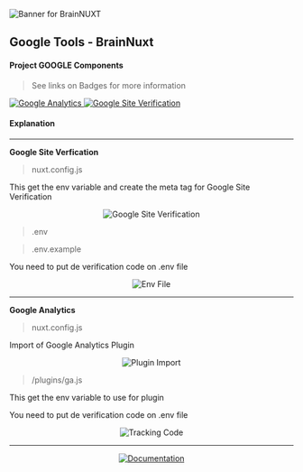 ![Banner for BrainNUXT](https://github.com/maccali/BrainNUXT/blob/master/.github/banner.png)

## Google Tools - BrainNuxt

#### Project GOOGLE Components
> See links on Badges for more information

<a href="https://accounts.google.com/" target="_blank">
  <img alt="Google Analytics" src="https://img.shields.io/badge/Google-Analytics-0.svg?style=flat-square&color=f27904&labelColor=000000" />
</a>
<a href="https://support.google.com/webmasters/answer/9008080?hl=pt-BR" target="_blank">
  <img alt="Google Site Verification" src="https://img.shields.io/badge/Google-Site Verification-0.svg?style=flat-square&color=f36&labelColor=000000" />
</a>

#### Explanation

<hr>
<p>
  <b>Google Site Verfication</b>
</p>

> nuxt.config.js

<p>This get the env variable and create the meta tag for Google Site Verification</p>
<p align="center">
  <img alt="Google Site Verification" src="https://github.com/maccali/BrainNUXT/blob/maccali/.github/code/verification/verification-config.png">
</p>

> .env

> .env.example

<p>You need to put de verification code on .env file</p>
<p align="center">
  <img alt="Env File" src="https://github.com/maccali/BrainNUXT/blob/maccali/.github/code/env/env.png">
</p>

<hr>
<p>
  <b>Google Analytics</b>
</p>

> nuxt.config.js

<p>Import of Google Analytics Plugin</p>
<p align="center">
  <img alt="Plugin Import" src="https://github.com/maccali/BrainNUXT/blob/maccali/.github/code/ga/plugin-import.png">
</p>

> /plugins/ga.js

<p>This get the env variable to use for plugin</p>
<p>You need to put de verification code on .env file</p>
<p align="center">
  <img alt="Tracking Code" src="https://github.com/maccali/BrainNUXT/blob/maccali/.github/code/ga/tracking-code.png">
</p>

<hr/>
<p align="center">
 <a href="https://github.com/maccali/BrainNUXT/blob/master/.docs/Index.md" target="_blank">
    <img alt="Documentation" src="https://img.shields.io/badge/GO TO-DOCS INDEX-0.svg?style=flat-square&labelColor=000000&color=7159c1">
  </a>
</p>
